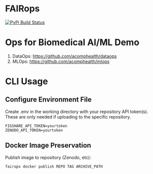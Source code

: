 # FAIRops
[![PyPi Build Status](https://github.com/acomphealth/fairops/actions/workflows/ci.yml/badge.svg)](https://pypi.org/project/fairops/)

# Ops for Biomedical AI/ML Demo
1. DataOps: https://github.com/acomphealth/dataops
2. MLOps: https://github.com/acomphealth/mlops

# CLI Usage
## Configure Environment File
Create .env in the working directory with your repository API token(s). These are only needed if uploading to the specific repository.

```
FIGSHARE_API_TOKEN=yourtoken
ZENODO_API_TOKEN=yourtoken
```

## Docker Image Preservation
Publish image to repository (Zenodo, etc):

```
fairops docker publish REPO TAG ARCHIVE_PATH
```